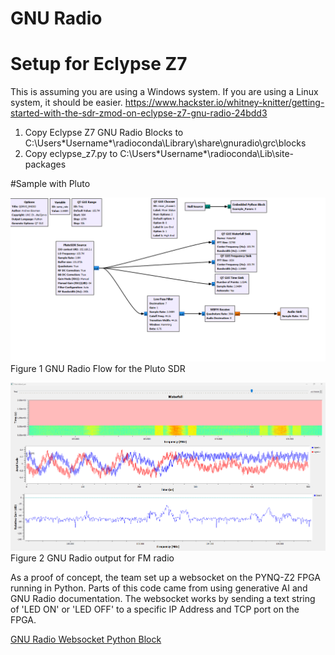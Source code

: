 # **GNU Radio**

# Setup for Eclypse Z7
This is assuming you are using a Windows system.  If you are using a Linux system, it should be easier.  https://www.hackster.io/whitney-knitter/getting-started-with-the-sdr-zmod-on-eclypse-z7-gnu-radio-24bdd3
1. Copy Eclypse Z7 GNU Radio Blocks to C:\Users\*Username*\radioconda\Library\share\gnuradio\grc\blocks
2. Copy eclypse_z7.py to C:\Users\*Username*\radioconda\Lib\site-packages

#Sample with Pluto

![GNU Radio Flow](Images/GNU_RADIO_Flow_Pluto1.png)
Figure 1 GNU Radio Flow for the Pluto SDR

![GNU Radio FM radio output](Images/GNU_RADIO_Output_Pluto1.png)
Figure 2 GNU Radio output for FM radio


As a proof of concept, the team set up a websocket on the PYNQ-Z2 FPGA running in Python.  Parts of this code came from using generative AI and GNU Radio documentation.  The websocket works by sending a text string of 'LED ON' or 'LED OFF' to a specific IP Address and TCP port on the FPGA.

[GNU Radio Websocket Python Block](https://github.com/Eskdagoat/Qorvo_F24_SD/blob/main/GNU_Radio/Pluto_RX_FM/LED_Test_epy_block_1.py)
